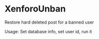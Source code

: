 # XenforoUnban

Restore hard deleted post for a banned user

Usage: Set database info, set user id, run it
